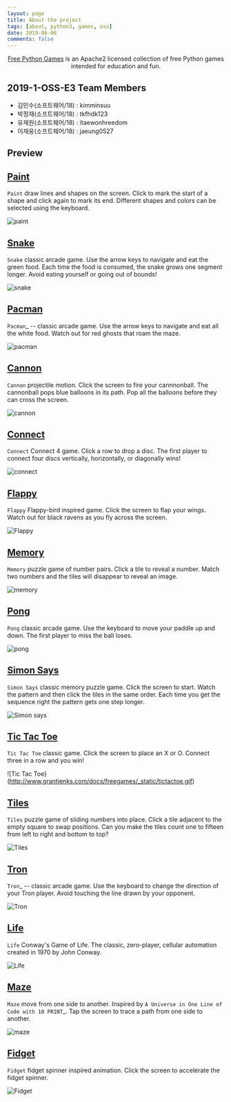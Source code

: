 ```yaml
---
layout: page
title: About the project
tags: [about, python3, games, oss]
date: 2019-06-06
comments: false
---
```

    
<center><u>Free Python Games</u> is an Apache2 licensed collection of free Python games intended for education and fun.</center>

## 2019-1-OSS-E3 Team Members

- 김민수(소프트웨어/18) : kimminsuu
- 박정재(소프트웨어/18) : tkfhdk123
- 유재원(소프트웨어/18) : itaewonhreedom
- 이재웅(소프트웨어/18) : jaeung0527


## Preview

[**Paint**](http://www.grantjenks.com/docs/freegames/paint.html)
-----
`Paint` draw lines and shapes on the screen. Click to mark the start of a
shape and click again to mark its end. Different shapes and colors can be
selected using the keyboard.

 ![paint](http://www.grantjenks.com/docs/freegames/_static/paint.gif)

[**Snake**](http://www.grantjenks.com/docs/freegames/snake.html)
-----
`Snake` classic arcade game. Use the arrow keys to navigate and eat the
green food. Each time the food is consumed, the snake grows one segment
longer. Avoid eating yourself or going out of bounds!

![snake](http://www.grantjenks.com/docs/freegames/_static/snake.gif)
   
[**Pacman**](http://www.grantjenks.com/docs/freegames/pacman.html)
-----
`Pacman`_ -- classic arcade game. Use the arrow keys to navigate and eat all
the white food. Watch out for red ghosts that roam the maze.

![pacman](http://www.grantjenks.com/docs/freegames/_static/pacman.gif)

[**Cannon**](http://www.grantjenks.com/docs/freegames/cannon.html)
-----
`Cannon` projectile motion. Click the screen to fire your cannnonball. The
cannonball pops blue balloons in its path. Pop all the balloons before they can
cross the screen.

![cannon](http://www.grantjenks.com/docs/freegames/_static/cannon.gif)

[**Connect**](http://www.grantjenks.com/docs/freegames/connect.html)
-----
`Connect` Connect 4 game. Click a row to drop a disc. The first player to
connect four discs vertically, horizontally, or diagonally wins!

![connect](http://www.grantjenks.com/docs/freegames/_static/connect.gif)

[**Flappy**](http://www.grantjenks.com/docs/freegames/flappy.html)
-----
`Flappy` Flappy-bird inspired game. Click the screen to flap your
wings. Watch out for black ravens as you fly across the screen.

![Flappy](http://www.grantjenks.com/docs/freegames/_static/flappy.gif)

[**Memory**](http://www.grantjenks.com/docs/freegames/memory.html)
-----
`Memory` puzzle game of number pairs. Click a tile to reveal a
number. Match two numbers and the tiles will disappear to reveal an image.

![memory](http://www.grantjenks.com/docs/freegames/_static/memory.gif)

[**Pong**](http://www.grantjenks.com/docs/freegames/pong.html)
-----
`Pong` classic arcade game. Use the keyboard to move your paddle up and
down. The first player to miss the ball loses.

![pong](http://www.grantjenks.com/docs/freegames/_static/pong.gif)

[**Simon Says**](http://www.grantjenks.com/docs/freegames/simonsays.html)
-----
`Simon Says` classic memory puzzle game. Click the screen to start. Watch
the pattern and then click the tiles in the same order. Each time you get the
sequence right the pattern gets one step longer.

![Simon says](http://www.grantjenks.com/docs/freegames/_static/simonsays.gif)

[**Tic Tac Toe**](http://www.grantjenks.com/docs/freegames/tictactoe.html)
-----
`Tic Tac Toe` classic game. Click the screen to place an X or O. Connect
three in a row and you win!

![Tic Tac Toe}(http://www.grantjenks.com/docs/freegames/_static/tictactoe.gif)
 

[**Tiles**](http://www.grantjenks.com/docs/freegames/tiles.html)
-----
`Tiles` puzzle game of sliding numbers into place. Click a tile adjacent to
the empty square to swap positions. Can you make the tiles count one to fifteen
from left to right and bottom to top?

![Tiles](http://www.grantjenks.com/docs/freegames/_static/tiles.gif)

[**Tron**](http://www.grantjenks.com/docs/freegames/tron.html)
-----
`Tron`_ -- classic arcade game. Use the keyboard to change the direction of
your Tron player. Avoid touching the line drawn by your opponent.

![Tron](http://www.grantjenks.com/docs/freegames/_static/tron.gif)

[**Life**](http://www.grantjenks.com/docs/freegames/life.html)
-----
`Life` Conway's Game of Life. The classic, zero-player, cellular automation
created in 1970 by John Conway.

![Life](http://www.grantjenks.com/docs/freegames/_static/life.gif)

[**Maze**](http://www.grantjenks.com/docs/freegames/maze.html)
-----
`Maze` move from one side to another. Inspired by `A Universe in One Line
of Code with 10 PRINT`_. Tap the screen to trace a path from one side to
another.

![maze](http://www.grantjenks.com/docs/freegames/_static/maze.gif)

[**Fidget**](http://www.grantjenks.com/docs/freegames/fidget.html)
-----
`Fidget` fidget spinner inspired animation. Click the screen to accelerate
the fidget spinner.

![Fidget](http://www.grantjenks.com/docs/freegames/_static/fidget.gif)



